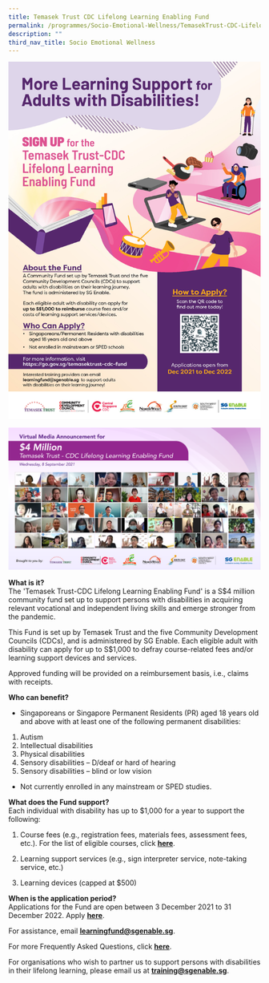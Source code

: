 ```yaml
---
title: Temasek Trust CDC Lifelong Learning Enabling Fund
permalink: /programmes/Socio-Emotional-Wellness/TemasekTrust-CDC-LifelongLearning-Fund
description: ""
third_nav_title: Socio Emotional Wellness
---
```

![Temasek Trust-CDC Lifelong Learning Enabling Fund](/images/Programmes/temasek-fund-a4-021221-(200ppi).jpg)

![CDC Group Photo](/images/Programmes/tt-cdc-group-photo-(all-attendees).png)

**What is it?**  
The 'Temasek Trust-CDC Lifelong Learning Enabling Fund' is a S$4 million community fund set up to support persons with disabilities in acquiring relevant vocational and independent living skills and emerge stronger from the pandemic.  
  
This Fund is set up by Temasek Trust and the five Community Development Councils (CDCs), and is administered by SG Enable. Each eligible adult with disability can apply for up to S$1,000 to defray course-related fees and/or learning support devices and services.  
  
Approved funding will be provided on a reimbursement basis, i.e., claims with receipts.  
  
  
**Who can benefit?**  

*   Singaporeans or Singapore Permanent Residents (PR) aged 18 years old and above with at least one of the following permanent disabilities:

1.  Autism
2.  Intellectual disabilities
3.  Physical disabilities
4.  Sensory disabilities – D/deaf or hard of hearing
5.  Sensory disabilities – blind or low vision 

*   Not currently enrolled in any mainstream or SPED studies.

**What does the Fund support?**  
Each individual with disability has up to $1,000 for a year to support the following:

1.  Course fees (e.g., registration fees, materials fees, assessment fees, etc.). For the list of eligible courses, click [**here**](https://www.sgenable.sg/docs/ttcdc-courses).
    
2.  Learning support services (e.g., sign interpreter service, note-taking service, etc.)
    
3.  Learning devices (capped at $500)
    

  

**When is the application period?**  
Applications for the Fund are open between 3 December 2021 to 31 December 2022. Apply [**here**](https://go.gov.sg/tt-cdc-apply). 

For assistance, email [**learningfund@sgenable.sg**](mailto:learningfund@sgenable.sg). 

For more Frequently Asked Questions, click [**here**](https://www.sgenable.sg/your-first-stop/training-consultancy/enabling-academy/training/persons-with-disabilities/temasek-trust-cdc-lifelong-learning-enabling-fund/frequently-asked-questions). 

For organisations who wish to partner us to support persons with disabilities in their lifelong learning, please email us at [**training@sgenable.sg**](mailto:training@sgenable.sg).